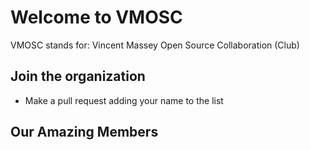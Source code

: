 # Welcome to VMOSC

VMOSC stands for: Vincent Massey Open Source Collaboration (Club)

## Join the organization
- Make a pull request adding your name to the list

## Our Amazing Members
